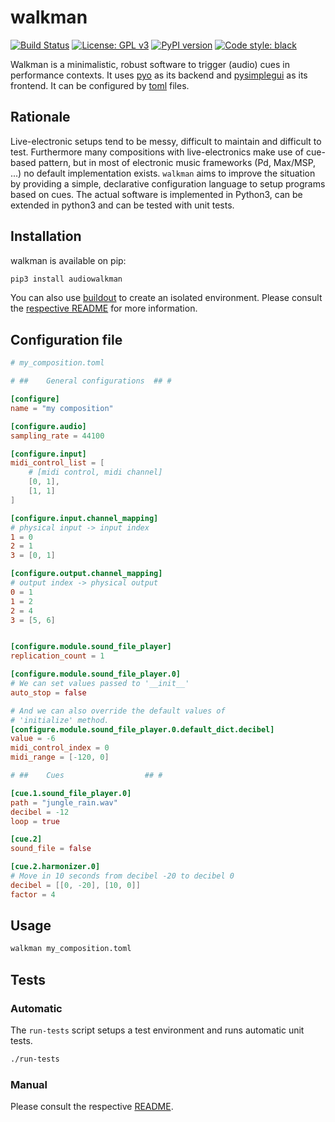 # walkman

[![Build Status](https://circleci.com/gh/audiowalkman/walkman.svg?style=shield)](https://circleci.com/gh/audiowalkman/walkman)
[![License: GPL v3](https://img.shields.io/badge/License-GPLv3-blue.svg)](https://www.gnu.org/licenses/gpl-3.0)
[![PyPI version](https://badge.fury.io/py/audiowalkman.svg)](https://badge.fury.io/py/audiowalkman)
[![Code style: black](https://img.shields.io/badge/code%20style-black-000000.svg)](https://github.com/psf/black)

Walkman is a minimalistic, robust software to trigger (audio) cues in performance contexts.
It uses [pyo](http://ajaxsoundstudio.com/software/pyo/) as its backend and [pysimplegui](https://pypi.org/project/PySimpleGUI/) as its frontend.
It can be configured by [toml](https://toml.io/en/) files.

## Rationale

Live-electronic setups tend to be messy, difficult to maintain and difficult to test.
Furthermore many compositions with live-electronics make use of cue-based pattern, but in most of electronic music frameworks (Pd, Max/MSP, ...) no default implementation exists.
`walkman` aims to improve the situation by providing a simple, declarative configuration language to setup programs based on cues.
The actual software is implemented in Python3, can be extended in python3 and can be tested with unit tests.

## Installation

walkman is available on pip:

```bash
pip3 install audiowalkman
```

You can also use [buildout](https://buildout.readthedocs.io/) to create an isolated environment.
Please consult the [respective README](https://github.com/levinericzimmermann/walkman/blob/main/buildout/README.md) for more information.

## Configuration file

```toml
# my_composition.toml

# ##    General configurations  ## #

[configure]
name = "my composition"

[configure.audio]
sampling_rate = 44100

[configure.input]
midi_control_list = [
    # [midi control, midi channel]
    [0, 1],
    [1, 1]
]

[configure.input.channel_mapping]
# physical input -> input index
1 = 0
2 = 1
3 = [0, 1]

[configure.output.channel_mapping]
# output index -> physical output
0 = 1
1 = 2
2 = 4
3 = [5, 6]


[configure.module.sound_file_player]
replication_count = 1

[configure.module.sound_file_player.0]
# We can set values passed to '__init__'
auto_stop = false

# And we can also override the default values of
# 'initialize' method.
[configure.module.sound_file_player.0.default_dict.decibel]
value = -6
midi_control_index = 0
midi_range = [-120, 0]

# ##    Cues                  ## #

[cue.1.sound_file_player.0]
path = "jungle_rain.wav"
decibel = -12
loop = true

[cue.2]
sound_file = false

[cue.2.harmonizer.0]
# Move in 10 seconds from decibel -20 to decibel 0
decibel = [[0, -20], [10, 0]]
factor = 4
```

## Usage

```bash
walkman my_composition.toml
```

## Tests

### Automatic

The `run-tests` script setups a test environment and runs automatic unit tests.

```bash
./run-tests
```

### Manual

Please consult the respective [README](https://github.com/audiowalkman/walkman/blob/main/tests/manual/README.md).

